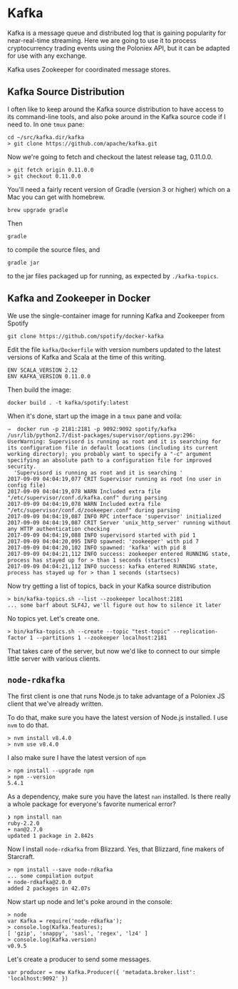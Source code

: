 Kafka
=====

Kafka is a message queue and distributed log that is gaining popularity for near-real-time streaming.
Here we are going to use it to process cryptocurrency trading events using the Poloniex API,
but it can be adapted for use with any exchange.

Kafka uses Zookeeper for coordinated message stores.

## Kafka Source Distribution

I often like to keep around the Kafka source distribution to have access to its command-line tools,
and also poke around in the Kafka source code if I need to.
In one `tmux` pane:

```
cd ~/src/kafka.dir/kafka
> git clone https://github.com/apache/kafka.git
```
Now we're going to fetch and checkout the latest release tag, 0.11.0.0.

```
> git fetch origin 0.11.0.0
> git checkout 0.11.0.0
```

You'll need a fairly recent version of Gradle (version 3 or higher) which on a Mac you can get with homebrew.

```
brew upgrade gradle
```

Then
```
gradle
```
to compile the source files, and
```
gradle jar
```
to the jar files packaged up for running, as expected by `./kafka-topics`.

## Kafka and Zookeeper in Docker

We use the single-container image for running Kafka and Zookeeper from Spotify

```
git clone https://github.com/spotify/docker-kafka
```

Edit the file `kafka/Dockerfile` with version numbers updated to the latest versions of Kafka and Scala at the time of this writing.

```
ENV SCALA_VERSION 2.12
ENV KAFKA_VERSION 0.11.0.0
```

Then build the image:

```
docker build . -t kafka/spotify:latest
```

When it's done, start up the image in a `tmux` pane and voila:
```
⇒  docker run -p 2181:2181 -p 9092:9092 spotify/kafka
/usr/lib/python2.7/dist-packages/supervisor/options.py:296: UserWarning: Supervisord is running as root and it is searching for its configuration file in default locations (including its current working directory); you probably want to specify a "-c" argument specifying an absolute path to a configuration file for improved security.
  'Supervisord is running as root and it is searching '
2017-09-09 04:04:19,077 CRIT Supervisor running as root (no user in config file)
2017-09-09 04:04:19,078 WARN Included extra file "/etc/supervisor/conf.d/kafka.conf" during parsing
2017-09-09 04:04:19,078 WARN Included extra file "/etc/supervisor/conf.d/zookeeper.conf" during parsing
2017-09-09 04:04:19,087 INFO RPC interface 'supervisor' initialized
2017-09-09 04:04:19,087 CRIT Server 'unix_http_server' running without any HTTP authentication checking
2017-09-09 04:04:19,088 INFO supervisord started with pid 1
2017-09-09 04:04:20,095 INFO spawned: 'zookeeper' with pid 7
2017-09-09 04:04:20,102 INFO spawned: 'kafka' with pid 8
2017-09-09 04:04:21,112 INFO success: zookeeper entered RUNNING state, process has stayed up for > than 1 seconds (startsecs)
2017-09-09 04:04:21,112 INFO success: kafka entered RUNNING state, process has stayed up for > than 1 seconds (startsecs)
```

Now try getting a list of topics, back in your Kafka source distribution
```
> bin/kafka-topics.sh --list --zookeeper localhost:2181
... some barf about SLF4J, we'll figure out how to silence it later
```
No topics yet. Let's create one.

```
> bin/kafka-topics.sh --create --topic "test-topic" --replication-factor 1 --partitions 1 --zookeeper localhost:2181
```

That takes care of the server, but now we'd like to connect to our simple little server with various clients.

## `node-rdkafka`

The first client is one that runs Node.js to take advantage of a Poloniex JS client that we've already written.

To do that, make sure you have the latest version of Node.js installed.
I use `nvm` to do that.

```
> nvm install v8.4.0
> nvm use v8.4.0
```
I also make sure I have the latest version of `npm`
```
> npm install --upgrade npm
> npm --version
5.4.1
```
As a dependency, make sure you have the latest `nan` installed. Is there really a whole package
for everyone's favorite numerical error?

```
❯ npm install nan                                                                                                                           ruby-2.2.0
+ nan@2.7.0
updated 1 package in 2.842s
```

Now I install `node-rdkafka` from Blizzard. Yes, that Blizzard, fine makers of Starcraft.
```
> npm install --save node-rdkafka
... some compilation output
+ node-rdkafka@2.0.0
added 2 packages in 42.07s
```

Now start up node and let's poke around in the console:

```
> node
var Kafka = require('node-rdkafka');
> console.log(Kafka.features);
[ 'gzip', 'snappy', 'sasl', 'regex', 'lz4' ]
> console.log(Kafka.version)
v0.9.5
```

Let's create a producer to send some messages.

```
var producer = new Kafka.Producer({ 'metadata.broker.list': 'localhost:9092' })
```
